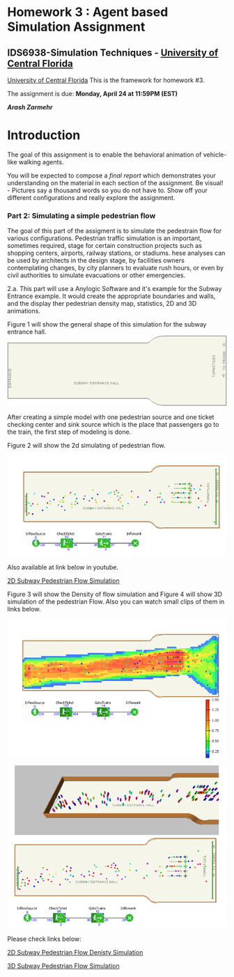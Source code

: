 # Homework 3 : Agent based Simulation Assignment 

## IDS6938-Simulation Techniques - [University of Central Florida](http://www.ist.ucf.edu/grad/)

[University of Central Florida](http://www.ist.ucf.edu/grad/)
This is the framework for homework #3. 

The assignment is due: **Monday, April  24 at 11:59PM (EST)**



***Arash Zarmehr***

# Introduction
The goal of this assignment is to enable the behavioral animation of vehicle-like walking agents. 

You will be expected to compose a *final report* which demonstrates your understanding on the material in each section of the assignment. Be visual! - Pictures say a thousand words so you do not have to. Show off your different configurations and really explore the assignment.


### Part 2: Simulating a simple pedestrian flow

The goal of this part of the assigment is to simulate the pedestrain flow for various configurations. Pedestrian traffic simulation is an important, sometimes required, stage for certain construction projects such as shopping centers, airports, railway stations, or stadiums. hese analyses can be used by architects in the design stage, by facilities owners contemplating changes, by city planners to evaluate rush hours, or even by civil authorities to simulate evacuations or other emergencies.

2.a. This part will use a Anylogic Software and it's example for the Subway Entrance example. It would create the appropriate boundaries and walls, and the display ther pedestrian density map, statistics, 2D and 3D animations.


Figure 1 will show the general shape of this simulation for the subway entrance hall.
![Figure1](images/hall_drawing.png) 

After creating a simple model with one pedestrian source and one ticket checking center and sink source which is the place that passengers go to the train, the first step of modeling is done.

Figure 2 will show the 2d simulating of pedestrian flow.

![Figure2](images/subway.png)

Also available at link below in youtube.

[2D Subway Pedestrian Flow Simulation](https://youtu.be/ip4WhfQTPiw)

Figure 3 will show the Density of flow simulation and Figure 4 will show 3D simulation of the pedestrian Flow. Also you can watch small clips of them in links below.



![Figure3](images/DensitySubway.png)

![Figure4](images/3dsubway.png)



Please check links below:

[2D Subway Pedestrian Flow Denisty Simulation](https://youtu.be/aC3nPhYUumQ)


[3D Subway Pedestrian Flow Simulation](https://youtu.be/fjGbC23jfZY)



